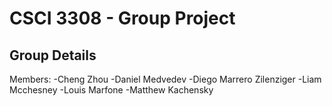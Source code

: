 # CSCI 3308 - Group Project
## Group Details
Members: 
-Cheng Zhou
-Daniel Medvedev
-Diego Marrero Zilenziger
-Liam Mcchesney
-Louis Marfone
-Matthew Kachensky
